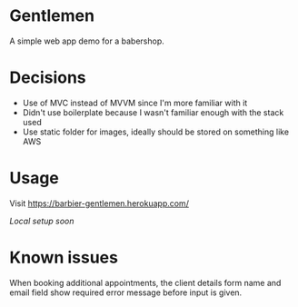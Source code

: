# Gentlemen

A simple web app demo for a babershop.

# Decisions

* Use of MVC instead of MVVM since I'm more familiar with it
* Didn't use boilerplate because I wasn't familiar enough with the stack used
* Use static folder for images, ideally should be stored on something like AWS

# Usage

Visit https://barbier-gentlemen.herokuapp.com/

*Local setup soon*

# Known issues

When booking additional appointments, the client details form name and email field show required error message before input is given.

